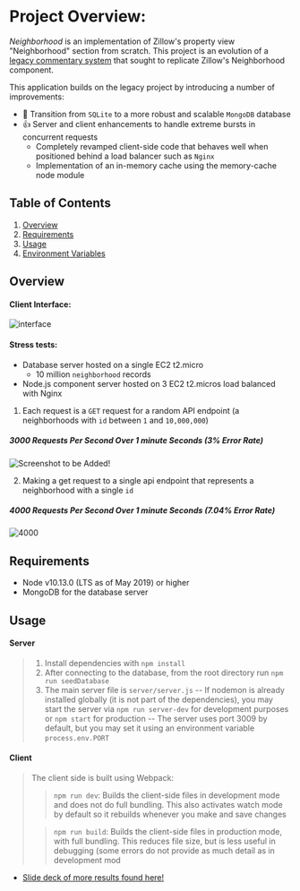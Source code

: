 # Project Overview:

_Neighborhood_ is an implementation of Zillow's property view "Neighborhood" section from scratch. This project is an evolution of a [legacy commentary system](https://github.com/hack-reactor-front-end-abrm/Neighborhood-Service) that sought to replicate Zillow's Neighborhood component.

This application builds on the legacy project by introducing a number of improvements:

- 🚀 Transition from `SQLite` to a more robust and scalable `MongoDB` database
- 👍 Server and client enhancements to handle extreme bursts in concurrent requests
  - Completely revamped client-side code that behaves well when positioned behind a load balancer such as `Nginx`
  - Implementation of an in-memory cache using the memory-cache node module

## Table of Contents

1. [Overview](#overview)
1. [Requirements](#requirements)
1. [Usage](#usage)
1. [Environment Variables](#environment%20variables)

## Overview

#### Client Interface:

![interface](https://media.giphy.com/media/iI9jtttDLJbQiCTOpL/giphy.gif)

#### Stress tests:

- Database server hosted on a single EC2 t2.micro
  - 10 million `neighborhood` records
- Node.js component server hosted on 3 EC2 t2.micros load balanced with Nginx

1.  Each request is a `GET` request for a random API endpoint (a neighborhoods with `id` between `1` and `10,000,000`)

##### 3000 Requests Per Second Over 1 minute Seconds (3% Error Rate)

![Screenshot to be Added!]()

2. Making a get request to a single api endpoint that represents a neighborhood with a single `id`

##### 4000 Requests Per Second Over 1 minute Seconds (7.04% Error Rate)

![4000](https://i.imgur.com/0xJFbbH.png)

## Requirements

- Node v10.13.0 (LTS as of May 2019) or higher
- MongoDB for the database server

## Usage

#### Server

> 1. Install dependencies with `npm install`
> 2. After connecting to the database, from the root directory run `npm run seedDatabase`
> 3. The main server file is `server/server.js`
>    -- If nodemon is already installed globally (it is not part of the dependencies), you may start the server via `npm run server-dev` for development purposes or `npm start` for production
>    -- The server uses port 3009 by default, but you may set it using an environment variable `process.env.PORT`

#### Client

> The client side is built using Webpack:
>
> > `npm run dev`: Builds the client-side files in development mode and does not do full bundling. This also activates watch mode by default so it rebuilds whenever you make and save changes
>
> > `npm run build`: Builds the client-side files in production mode, with full bundling. This reduces file size, but is less useful in debugging (some errors do not provide as much detail as in development mod

- [Slide deck of more results found here!](https://docs.google.com/presentation/d/1JHsnxxnmMg-SkkeLKGPDCdFcSh4QanGKgs95p-WkBeA/edit?usp=sharing)
